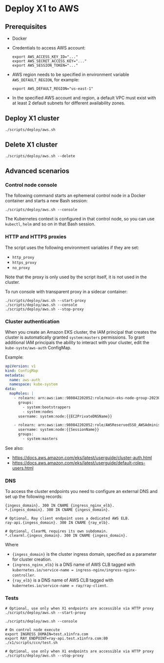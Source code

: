 # Deploy X1 to AWS

## Prerequisites

* Docker 
* Credentials to access AWS account:

    ```shell
    export AWS_ACCESS_KEY_ID="..."
    export AWS_SECRET_ACCESS_KEY="..."
    export AWS_SESSION_TOKEN="..."
    ```

* AWS region needs to be specified in environment variable `AWS_DEFAULT_REGION`, for example:

    ```shell
    export AWS_DEFAULT_REGION="us-east-1"
    ```

* In the specified AWS account and region, a default VPC must exist with at least 2 default subnets for different availability zones.

## Deploy X1 cluster

```shell
./scripts/deploy/aws.sh
```

## Delete X1 cluster

```shell
./scripts/deploy/aws.sh --delete
```

## Advanced scenarios

### Control node console

The following command starts an ephemeral control node in a Docker container and starts a new Bash session:   

```shell
./scripts/deploy/aws.sh --console
```

The Kubernetes context is configured in that control node,
so you can use `kubectl`, `helm` and so on in that Bash session. 

### HTTP and HTTPS proxies

The script uses the following environment variables if they are set:

* `http_proxy`
* `https_proxy`
* `no_proxy`

Note that the proxy is only used by the script itself, it is not used in the cluster.

To run console with transparent proxy in a sidecar container:

```shell
./scripts/deploy/aws.sh --start-proxy
./scripts/deploy/aws.sh --console
./scripts/deploy/aws.sh --stop-proxy
```

### Cluster authentication

When you create an Amazon EKS cluster, the IAM principal that creates the cluster is automatically granted `system:masters` permissions.
To grant additional IAM principals the ability to interact with your cluster, edit the `kube-syste/aws-auth` ConfigMap.

Example:

```yaml
apiVersion: v1
kind: ConfigMap
metadata:
  name: aws-auth
  namespace: kube-system
data:
  mapRoles: |
    - rolearn: arn:aws:iam::980842202052:role/main-eks-node-group-20230119212622560000000001
      groups:
        - system:bootstrappers
        - system:nodes
      username: system:node:{{EC2PrivateDNSName}}

    - rolearn: arn:aws:iam::980842202052:role/AWSReservedSSO_AWSAdministratorAccess_bf7da1573ba8f7c9
      username: system:node:{{SessionName}}
      groups:
        - system:masters
```

See also:

* https://docs.aws.amazon.com/eks/latest/userguide/cluster-auth.html
* https://docs.aws.amazon.com/eks/latest/userguide/default-roles-users.html

### DNS

To access the cluster endpoints you need to configure an external DNS and set up the following
records:

```shell
{ingess_domain}. 300 IN CNAME {ingress_nginx_elb}.
*.{ingess_domain}. 300 IN CNAME {ingess_domain}.

# Optional, Ray client endpoint uses a dedicated AWS ELB.
ray-api.{ingess_domain}. 300 IN CNAME {ray_elb}.
 
# Optional, ClearML requires its own subdomain.
*.clearml.{ingess_domain}. 300 IN CNAME {ingess_domain}.
```

Where

* `{ingess_domain}` is the cluster ingress domain, specified as a parameter for cluster creation.
* `{ingress_nginx_elb}` is a DNS name of AWS CLB tagged with `kubernetes.io/service-name = ingress-nginx/ingress-nginx-controller`.
* `{ray_elb}` is a DNS name of AWS CLB tagged with `kubernetes.io/service-name = ray/ray-client`.

### Tests

```shell
# Optional, use only when X1 endpoints are accessible via HTTP proxy
./scripts/deploy/aws.sh --start-proxy

./scripts/deploy/aws.sh --console

# On control node execute
export INGRESS_DOMAIN=test.x1infra.com
export RAY_ENDPOINT=ray-api.test.x1infra.com:80
./x1/scripts/ccn/test.sh

# Optional, use only when X1 endpoints are accessible via HTTP proxy
./scripts/deploy/aws.sh --stop-proxy
```
